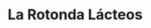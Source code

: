 ---
title: "La Rotonda Lácteos"
url: /san-fernando-del-valle-de-catamarca/la-rotonda-lacteos/
shop: mayorista
---
